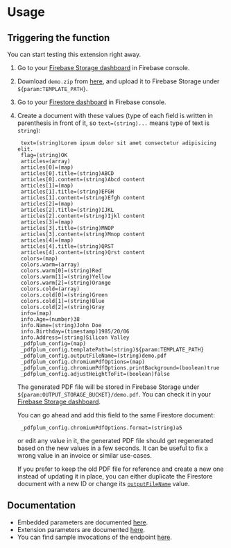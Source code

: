 # Usage

## Triggering the function

You can start testing this extension right away.

1. Go to your [Firebase Storage dashboard](https://console.firebase.google.com/project/${PROJECT_ID}/storage/${STORAGE_BUCKET}/files) in Firebase console.

1. Download `demo.zip` from [here](https://github.com/pdfplum/pdfplum/tree/main/template-samples), and upload it to Firebase Storage under `${param:TEMPLATE_PATH}`.

1. Go to your [Firestore dashboard](https://console.firebase.google.com/project/${PROJECT_ID}/firestore/data/~2F${param:FIRESTORE_COLLECTION}) in Firebase console.

1. Create a document with these values (type of each field is written in parenthesis in front of it, so `text=(string)...` means type of text is `string`):

   ```text
    text=(string)Lorem ipsum dolor sit amet consectetur adipisicing elit.
    flag=(string)OK
    articles=(array)
    articles[0]=(map)
    articles[0].title=(string)ABCD
    articles[0].content=(string)Abcd content
    articles[1]=(map)
    articles[1].title=(string)EFGH
    articles[1].content=(string)Efgh content
    articles[2]=(map)
    articles[2].title=(string)IJKL
    articles[2].content=(string)Ijkl content
    articles[3]=(map)
    articles[3].title=(string)MNOP
    articles[3].content=(string)Mnop content
    articles[4]=(map)
    articles[4].title=(string)QRST
    articles[4].content=(string)Qrst content
    colors=(map)
    colors.warm=(array)
    colors.warm[0]=(string)Red
    colors.warm[1]=(string)Yellow
    colors.warm[2]=(string)Orange
    colors.cold=(array)
    colors.cold[0]=(string)Green
    colors.cold[1]=(string)Blue
    colors.cold[2]=(string)Gray
    info=(map)
    info.Age=(number)38
    info.Name=(string)John Doe
    info.Birthday=(timestamp)1985/20/06
    info.Address=(string)Silicon Valley
    _pdfplum_config=(map)
    _pdfplum_config.templatePath=(string)${param:TEMPLATE_PATH}
    _pdfplum_config.outputFileName=(string)demo.pdf
    _pdfplum_config.chromiumPdfOptions=(map)
    _pdfplum_config.chromiumPdfOptions.printBackground=(boolean)true
    _pdfplum_config.adjustHeightToFit=(boolean)false
   ```

   The generated PDF file will be stored in Firebase Storage under `${param:OUTPUT_STORAGE_BUCKET}/demo.pdf`. You can check it in your [Firebase Storage dashboard](https://console.firebase.google.com/project/${PROJECT_ID}/storage/${param:OUTPUT_STORAGE_BUCKET}/files).

   You can go ahead and add this field to the same Firestore document:

   ```text
    _pdfplum_config.chromiumPdfOptions.format=(string)a5
   ```

   or edit any value in it, the generated PDF file should get regenerated based on the new values in a few seconds. It can be useful to fix a wrong value in an invoice or similar use-cases.

   If you prefer to keep the old PDF file for reference and create a new one instead of updating it in place, you can either duplicate the Firestore document with a new ID or change its [`outputFileName`](https://github.com/pdfplum/pdfplum/tree/main/firestore-pdf-generator/PARAMETERS.md#outputfilename) value.

## Documentation

- Embedded parameters are documented [here](https://github.com/pdfplum/pdfplum/tree/main/firestore-pdf-generator/PARAMETERS.md#embedded-parameters).
- Extension parameters are documented [here](https://github.com/pdfplum/pdfplum/tree/main/firestore-pdf-generator/PARAMETERS.md#firebase-extension-parameters).
- You can find sample invocations of the endpoint [here](https://github.com/pdfplum/pdfplum/tree/main/template-samples).
